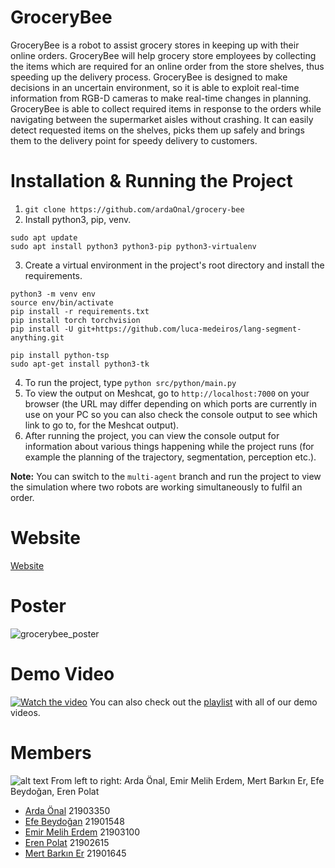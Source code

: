 # GroceryBee
GroceryBee is a robot to assist grocery stores in keeping up with their online orders. GroceryBee will help grocery store employees by collecting the items which are required for an online order from the store shelves, thus speeding up the delivery process. GroceryBee is designed to make decisions in an uncertain environment, so it is able to exploit real-time information from RGB-D cameras to make real-time changes in planning. GroceryBee is able to collect required items in response to the orders while navigating between the supermarket aisles without crashing. It can easily detect requested items on the shelves, picks them up safely and brings them to the delivery point for speedy delivery to customers. 

# Installation & Running the Project
1) ```git clone https://github.com/ardaOnal/grocery-bee```
2) Install python3, pip, venv.
```
sudo apt update
sudo apt install python3 python3-pip python3-virtualenv
```
3) Create a virtual environment in the project's root directory and install the requirements.
```
python3 -m venv env
source env/bin/activate
pip install -r requirements.txt
pip install torch torchvision
pip install -U git+https://github.com/luca-medeiros/lang-segment-anything.git

pip install python-tsp
sudo apt-get install python3-tk
```
  
4) To run the project, type ```python src/python/main.py```  
5) To view the output on Meshcat, go to ```http://localhost:7000``` on your browser (the URL may differ depending on which ports are currently in use on your PC so you can also check the console output to see which link to go to, for the Meshcat output).
6) After running the project, you can view the console output for information about various things happening while the project runs (for example the planning of the trajectory, segmentation, perception etc.).  
  
**Note:** You can switch to the ```multi-agent``` branch and run the project to view the simulation where two robots are working simultaneously to fulfil an order.

# Website
[Website](https://ardaonal.github.io/grocery-bee/)

# Poster
![grocerybee_poster](https://github.com/ardaOnal/grocery-bee/blob/main/Project%20Documents/GroceryBee_Poster_MidQ.png?raw_true)

# Demo Video
[![Watch the video](https://img.youtube.com/vi/afYTiJdF9Yk/maxresdefault.jpg)](https://youtu.be/afYTiJdF9Yk)
You can also check out the [playlist](https://www.youtube.com/watch?v=GBnvu19R9jM&list=PL4TliZWXiW8y8ftY_JODTM1IjpGnXDufY&index=1&ab_channel=ArdaOnal) with all of our demo videos.  

# Members
![alt text](https://github.com/ardaOnal/grocery-bee/blob/main/GroceryBee.png?raw=true)
From left to right: Arda Önal, Emir Melih Erdem, Mert Barkın Er, Efe Beydoğan, Eren Polat

- [Arda Önal](https://www.linkedin.com/in/ardaonal/) 21903350
- [Efe Beydoğan](https://www.linkedin.com/in/efebeydogan/) 21901548
- [Emir Melih Erdem](https://www.linkedin.com/in/emir-melih-erdem/) 21903100
- [Eren Polat](https://www.linkedin.com/in/eren-polat323/) 21902615
- [Mert Barkın Er](https://www.linkedin.com/in/mertbarkın/) 21901645
